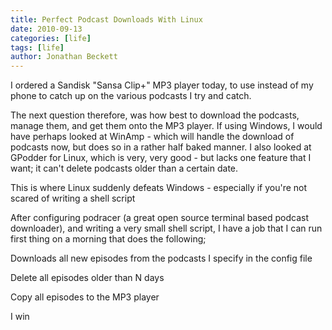 ```yaml
---
title: Perfect Podcast Downloads With Linux
date: 2010-09-13
categories: [life]
tags: [life]
author: Jonathan Beckett
---
```


I ordered a Sandisk "Sansa Clip+" MP3 player today, to use instead of my phone to catch up on the various podcasts I try and catch.

The next question therefore, was how best to download the podcasts, manage them, and get them onto the MP3 player. If using Windows, I would have perhaps looked at WinAmp - which will handle the download of podcasts now, but does so in a rather half baked manner. I also looked at GPodder for Linux, which is very, very good - but lacks one feature that I want; it can't delete podcasts older than a certain date.

This is where Linux suddenly defeats Windows - especially if you're not scared of writing a shell script

After configuring podracer (a great open source terminal based podcast downloader), and writing a very small shell script, I have a job that I can run first thing on a morning that does the following;

Downloads all new episodes from the podcasts I specify in the config file

Delete all episodes older than N days

Copy all episodes to the MP3 player

I win 
